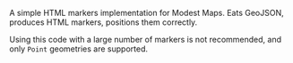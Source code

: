 A simple HTML markers implementation for Modest Maps. Eats GeoJSON,
produces HTML markers, positions them correctly.

Using this code with a large number of markers is not recommended,
and only `Point` geometries are supported.
